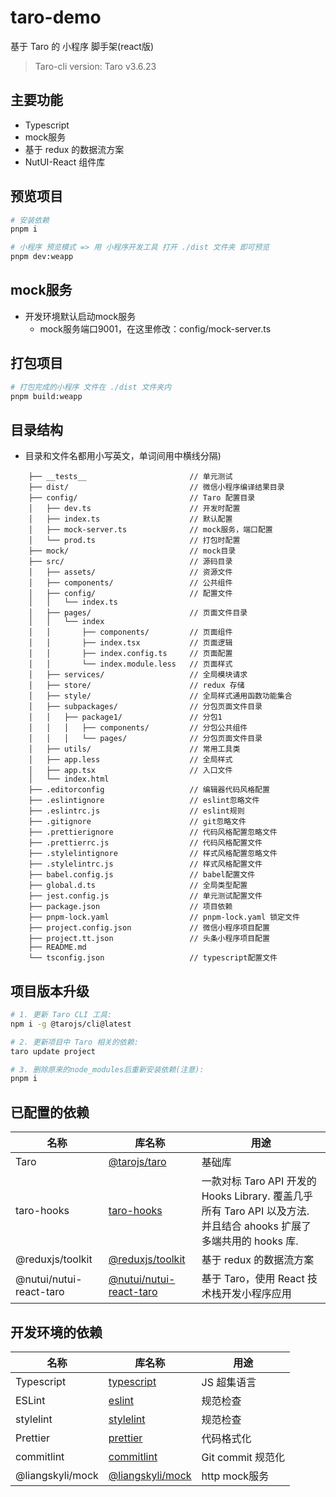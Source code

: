 # taro-demo

基于 Taro 的 小程序 脚手架(react版)

> Taro-cli version: Taro v3.6.23

## 主要功能

- Typescript
- mock服务
- 基于 redux 的数据流方案
- NutUI-React 组件库

## 预览项目

```bash
# 安装依赖
pnpm i

# 小程序 预览模式 => 用 小程序开发工具 打开 ./dist 文件夹 即可预览
pnpm dev:weapp
```

## mock服务
- 开发环境默认启动mock服务
  - mock服务端口9001，在这里修改：config/mock-server.ts

## 打包项目

```bash
# 打包完成的小程序 文件在 ./dist 文件夹内
pnpm build:weapp
```

## 目录结构

- 目录和文件名都用小写英文，单词间用中横线分隔)

```
    ├── __tests__                       // 单元测试
    ├── dist/                           // 微信小程序编译结果目录
    ├── config/                         // Taro 配置目录
    │   ├── dev.ts                      // 开发时配置
    │   ├── index.ts                    // 默认配置
    │   ├── mock-server.ts              // mock服务，端口配置
    │   └── prod.ts                     // 打包时配置
    ├── mock/                           // mock目录
    ├── src/                            // 源码目录
    │   ├── assets/                     // 资源文件
    │   ├── components/                 // 公共组件
    │   ├── config/                     // 配置文件
    │   │   └── index.ts
    │   ├── pages/                      // 页面文件目录
    │   │   └── index
    │   │       ├── components/         // 页面组件
    │   │       ├── index.tsx           // 页面逻辑
    │   │       ├── index.config.ts     // 页面配置
    │   │       └── index.module.less   // 页面样式
    │   ├── services/                   // 全局模块请求
    │   ├── store/                      // redux 存储
    │   ├── style/                      // 全局样式通用函数功能集合
    │   ├── subpackages/                // 分包页面文件目录  
    │   │   ├── package1/               // 分包1
    │   │   │   ├── components/         // 分包公共组件   
    │   │   │   └── pages/              // 分包页面文件目录  
    │   ├── utils/                      // 常用工具类
    │   ├── app.less                    // 全局样式
    │   ├── app.tsx                     // 入口文件
    │   └── index.html    
    ├── .editorconfig                   // 编辑器代码风格配置
    ├── .eslintignore                   // eslint忽略文件
    ├── .eslintrc.js                    // eslint规则
    ├── .gitignore                      // git忽略文件
    ├── .prettierignore                 // 代码风格配置忽略文件
    ├── .prettierrc.js                  // 代码风格配置文件
    ├── .stylelintignore                // 样式风格配置忽略文件
    ├── .stylelintrc.js                 // 样式风格配置文件
    ├── babel.config.js                 // babel配置文件
    ├── global.d.ts                     // 全局类型配置
    ├── jest.config.js                  // 单元测试配置文件
    ├── package.json                    // 项目依赖
    ├── pnpm-lock.yaml                  // pnpm-lock.yaml 锁定文件 
    ├── project.config.json             // 微信小程序项目配置
    ├── project.tt.json                 // 头条小程序项目配置
    ├── README.md
    └── tsconfig.json                   // typescript配置文件
```

## 项目版本升级

```bash
# 1. 更新 Taro CLI 工具:
npm i -g @tarojs/cli@latest

# 2. 更新项目中 Taro 相关的依赖:
taro update project

# 3. 删除原来的node_modules后重新安装依赖(注意):
pnpm i
```

## 已配置的依赖

| 名称                      | 库名称                                                                                     | 用途                                                                                   |
|-------------------------|-----------------------------------------------------------------------------------------|--------------------------------------------------------------------------------------|
| Taro                    | [@tarojs/taro](https://taro-docs.jd.com/docs/)                                          | 基础库                                                                                  |
| taro-hooks              | [taro-hooks](https://next-taro-hooks.pages.dev/site/)                                   | 一款对标 Taro API 开发的 Hooks Library. 覆盖几乎所有 Taro API 以及方法. 并且结合 ahooks 扩展了多端共用的 hooks 库. |
| @reduxjs/toolkit        | [@reduxjs/toolkit](https://redux-toolkit.js.org/)                                       | 基于 redux 的数据流方案                                                                      |
| @nutui/nutui-react-taro | [@nutui/nutui-react-taro](https://nutui.jd.com/taro/react/2x/#/zh-CN/guide/intro-react) | 基于 Taro，使用 React 技术栈开发小程序应用                                                          |


## 开发环境的依赖

| 名称               | 库名称                                                                | 用途             |
|------------------|--------------------------------------------------------------------|----------------|
| Typescript       | [typescript](https://www.typescriptlang.org/docs)                  | JS 超集语言        |
| ESLint           | [eslint](https://eslint.org/docs/user-guide/getting-started)       | 规范检查           |
| stylelint        | [stylelint](https://stylelint.io/)                                 | 规范检查           |
| Prettier         | [prettier](https://prettier.io/docs/en/index.html)                 | 代码格式化          |
| commitlint       | [commitlint](https://github.com/conventional-changelog/commitlint) | Git commit 规范化 |
| @liangskyli/mock | [@liangskyli/mock](https://github.com/liangskyli/mock)             | http mock服务    |

